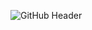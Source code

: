
![GitHub Header](https://user-images.githubusercontent.com/90475328/153758869-3f8e2f7b-cd2d-4ab3-b44f-984119e04e14.png)


<!--
**jseihee/jseihee** is a ✨ _special_ ✨ repository because its `README.md` (this file) appears on your GitHub profile.


Here are some ideas to get you started:

- 🔭 I’m currently working on ...
- 🌱 I’m currently learning ...
- 👯 I’m looking to collaborate on ...
- 🤔 I’m looking for help with ...
- 💬 Ask me about ...
- 📫 How to reach me: ...
- 😄 Pronouns: ...
- ⚡ Fun fact: ...
-->
